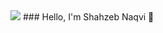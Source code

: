 
<img src="https://github.com/shahzebnaqvi/shahzebnaqvi/blob/master/60649-developer.gif">
### Hello, I'm Shahzeb Naqvi 👋
<!--
**shahzebnaqvi/shahzebnaqvi** is a ✨ _special_ ✨ repository because its `README.md` (this file) appears on your GitHub profile.

Here are some ideas to get you started:

- 🔭 I’m currently working on ...
- 🌱 I’m currently learning ...
- 👯 I’m looking to collaborate on ...
- 🤔 I’m looking for help with ...
- 💬 Ask me about ...
- 📫 How to reach me: ...
- 😄 Pronouns: ...
- ⚡ Fun fact: ...
-->

<img src="https://github-readme-stats.vercel.app/api/top-langs/?username=shahzebnaqvi&layout=compact)](https://github.com/anuraghazra/github-readme-stats" >
<img src="https://github-readme-stats.vercel.app/api?username=shahzebnaqvi&&show_icons=true&title_color=ffffff&icon_color=bluef&text_color=daf7dc&bg_color=151515">
